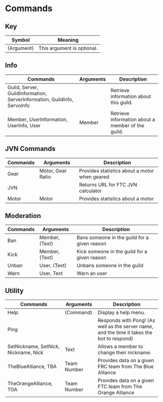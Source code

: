 # Commands

## Key
| Symbol     | Meaning                    |
| ---------- | -------------------------- |
| (Argument) | This argument is optional. |

## Info
| Commands                                                                 | Arguments | Description                                       |
| ------------------------------------------------------------------------ | --------- | ------------------------------------------------- |
| Guild, Server, GuildInformation, ServerInformation, GuildInfo, ServoInfo | <none>    | Retrieve information about this guild.            |
| Member, UserInformation, UserInfo, User                                  | Member    | Retrieve information about a member of the guild. |

## JVN Commands
| Commands | Arguments         | Description                                   |
| -------- | ----------------- | --------------------------------------------- |
| Gear     | Motor, Gear Ratio | Provides statistics about a motor when geared |
| JVN      | <none>            | Returns URL for FTC JVN calculator            |
| Motor    | Motor             | Provides statistics about a motor             |

## Moderation
| Commands | Arguments      | Description                                  |
| -------- | -------------- | -------------------------------------------- |
| Ban      | Member, (Text) | Bans someone in the guild for a given reason |
| Kick     | Member, (Text) | Kick someone in the guild for a given reason |
| Unban    | User, (Text)   | Unbans someone in the guild                  |
| Warn     | User, Text     | Warn an user                                 |

## Utility
| Commands                             | Arguments   | Description                                                                                |
| ------------------------------------ | ----------- | ------------------------------------------------------------------------------------------ |
| Help                                 | (Command)   | Display a help menu.                                                                       |
| Ping                                 | <none>      | Responds with Pong! (As well as the server name, and the time it takes the bot to respond) |
| SetNickname, SetNick, Nickname, Nick | Text        | Allows a member to change their nickname.                                                  |
| TheBlueAlliance, TBA                 | Team Number | Provides data on a given FRC team from The Blue Alliance                                   |
| TheOrangeAlliance, TOA               | Team Number | Provides data on a given FTC team from The Orange Alliance                                 |

